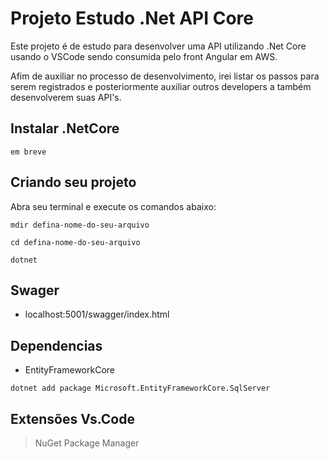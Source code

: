 # Projeto Estudo .Net API Core

Este projeto é de estudo para desenvolver uma API utilizando .Net Core usando o VSCode sendo consumida pelo front Angular em AWS.

Afim de auxiliar no processo de desenvolvimento, irei listar os passos para serem registrados e posteriormente auxiliar outros developers a também desenvolverem suas API's.

## Instalar .NetCore

`em breve`

## Criando seu projeto

Abra seu terminal e execute os comandos abaixo:

`mdir defina-nome-do-seu-arquivo`

`cd defina-nome-do-seu-arquivo`

`dotnet`

## Swager
* localhost:5001/swagger/index.html

## Dependencias

* EntityFrameworkCore

`dotnet add package Microsoft.EntityFrameworkCore.SqlServer`

## Extensões Vs.Code
> NuGet Package Manager
